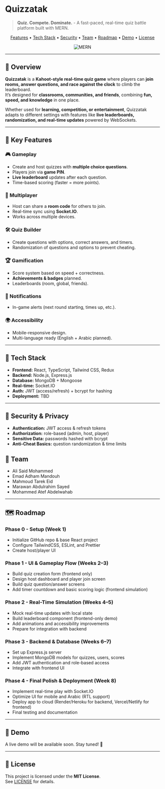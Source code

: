 # Quizzatak
> **Quiz. Compete. Dominate.** - A fast-paced, real-time quiz battle platform built with MERN.

<p align="center">
  <a href="#key-features">Features</a> •
  <a href="#tech-stack">Tech Stack</a> •
  <a href="#security">Security</a> •
  <a href="#team">Team</a> •
  <a href="#roadmap">Roadmap</a> •
  <a href="#demo">Demo</a> •
  <a href="#license">License</a>
</p>

<p align="center">
  <img alt="MERN" src="https://img.shields.io/badge/Stack-MERN-1f6feb"/>
</p>

---

## 📖 Overview

**Quizzatak** is a **Kahoot-style real-time quiz game** where players can **join rooms, answer questions, and race against the clock** to climb the leaderboard.  
It’s designed for **classrooms, communities, and friends**, combining **fun, speed, and knowledge** in one place.

Whether used for **learning, competition, or entertainment**, Quizzatak adapts to different settings with features like **live leaderboards, randomization, and real-time updates** powered by WebSockets.

---

<a id="key-features"></a>

## 🚀 Key Features

### 🎮 Gameplay
* Create and host quizzes with **multiple choice questions**.
* Players join via **game PIN**.
* **Live leaderboard** updates after each question.
* Time-based scoring (faster = more points).

### 👥 Multiplayer
* Host can share a **room code** for others to join.
* Real-time sync using **Socket.IO**.
* Works across multiple devices.

### 🛠 Quiz Builder
* Create questions with options, correct answers, and timers.
* Randomization of questions and options to prevent cheating.

### 🏆 Gamification
* Score system based on speed + correctness.
* **Achievements & badges** planned.
* Leaderboards (room, global, friends).

### 🔔 Notifications
* In-game alerts (next round starting, times up, etc.).

### 🌍 Accessibility
* Mobile-responsive design.
* Multi-language ready (English + Arabic planned).

---

<a id="tech-stack"></a>

## 🧱 Tech Stack

* **Frontend:** React, TypeScript, Tailwind CSS, Redux
* **Backend:** Node.js, Express.js
* **Database:** MongoDB + Mongoose
* **Real-time:** Socket.IO
* **Auth:** JWT (access/refresh) + bcrypt for hashing
* **Deployment:** TBD

---

<a id="security"></a>

## 🔐 Security & Privacy

* **Authentication:** JWT access & refresh tokens
* **Authorization:** role-based (admin, host, player)
* **Sensitive Data:** passwords hashed with bcrypt
* **Anti-Cheat Basics:** question randomization & time limits

<a id="team"></a>

## 👥 Team

* Ali Said Mohammed  
* Emad Adham Mandouh  
* Mahmoud Tarek Eid  
* Marawan Abdulrahim Sayed  
* Mohammed Atef Abdelwahab  

---

<a id="roadmap"></a>

## 🗺️ Roadmap

### Phase 0 - Setup (Week 1)
* Initialize GitHub repo & base React project
* Configure TailwindCSS, ESLint, and Prettier
* Create host/player UI

### Phase 1 - UI & Gameplay Flow (Weeks 2–3)
* Build quiz creation form (frontend only)
* Design host dashboard and player join screen
* Build quiz question/answer screens
* Add timer countdown and basic scoring logic (frontend simulation)

### Phase 2 - Real-Time Simulation (Weeks 4–5)
* Mock real-time updates with local state
* Build leaderboard component (frontend-only demo)
* Add animations and accessibility improvements
* Prepare for integration with backend

### Phase 3 - Backend & Database (Weeks 6–7)
* Set up Express.js server
* Implement MongoDB models for quizzes, users, scores
* Add JWT authentication and role-based access
* Integrate with frontend UI

### Phase 4 - Final Polish & Deployment (Week 8)
* Implement real-time play with Socket.IO
* Optimize UI for mobile and Arabic (RTL support)
* Deploy app to cloud (Render/Heroku for backend, Vercel/Netlify for frontend)
* Final testing and documentation
---

<a id="demo"></a>

## 🎥 Demo
A live demo will be available soon. Stay tuned! 🚀  

---

<a id="license"></a>

## 📄 License

This project is licensed under the **MIT License**.  
See [LICENSE](LICENSE) for details.
